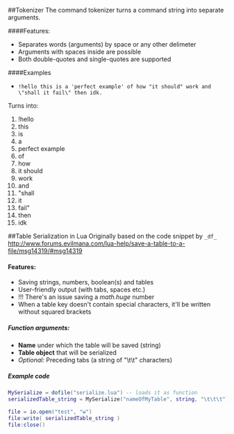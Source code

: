 ##Tokenizer
The command tokenizer turns a command string into separate arguments.

####Features:
* Separates words (arguments) by space or any other delimeter
* Arguments with spaces inside are possible
* Both double-quotes and single-quotes are supported

####Examples
* ``` !hello this is a 'perfect example' of how "it should" work and \"shall it fail\" then idk. ```

Turns into:

1. !hello  
2. this  
3. is  
4. a  
5. perfect example  
6. of  
7. how  
8. it should  
9. work  
10. and  
11. \"shall  
12. it  
13. fail\"  
14. then  
15. idk  



##Table Serialization in Lua
Originally based on the code snippet by ```_df_```
http://www.forums.evilmana.com/lua-help/save-a-table-to-a-file/msg14319/#msg14319

#### Features:
* Saving strings, numbers, boolean(s) and tables
* User-friendly output (with tabs, spaces etc.)
* !!! There's an issue saving a _math.huge_ number
* When a table key doesn't contain special characters, it'll be written without squared brackets


##### Function arguments:
* __Name__ under which the table will be saved (string)
* __Table object__ that will be serialized
* _Optional:_ Preceding tabs (a string of "\t\t" characters)


##### Example code
```lua
MySerialize = dofile("serialize.lua") -- loads it as function
serializedTable_string = MySerialize("nameOfMyTable", string, "\t\t\t") 

file = io.open("test", "w")
file:write( serializedTable_string )
file:close()
```

